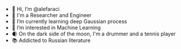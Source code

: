 - 👋 Hi, I’m @alefaraci
- 🤖 I'm a Researcher and Engineer
- 🌱 I’m currently learning deep Gaussian process
- 👀 I’m interested in Machine Learning
- 🌒 On the dark side of the moon, I'm a drummer and a tennis player
- 📚 Addicted to Russian literature


<!---
alefaraci/alefaraci is a ✨ special ✨ repository because its `README.md` (this file) appears on your GitHub profile.
You can click the Preview link to take a look at your changes.
--->
